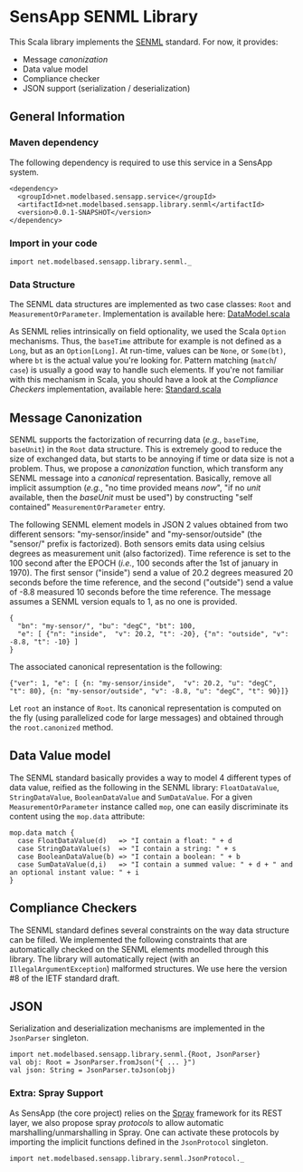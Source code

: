 # SensApp SENML Library

This Scala library implements the [SENML] standard. For now, it provides:

  - Message _canonization_
  - Data value model
  - Compliance checker
  - JSON support (serialization / deserialization)
  

## General Information

### Maven dependency

The following dependency is required to use this service in a SensApp system.

    <dependency>
  	  <groupId>net.modelbased.sensapp.service</groupId>
  	  <artifactId>net.modelbased.sensapp.library.senml</artifactId>
  	  <version>0.0.1-SNAPSHOT</version>
    </dependency>    


### Import in your code

    import net.modelbased.sensapp.library.senml._

### Data Structure

The SENML data structures are implemented as two case classes: `Root` and `MeasurementOrParameter`. Implementation is available here: [DataModel.scala](https://github.com/mosser/SensApp/blob/master/net.modelbased.sensapp.library.senml/src/main/scala/net/modelbased/sensapp/library/senml/DataModel.scala "DataModel.scala")

As SENML relies intrinsically on field optionality, we used the Scala `Option` mechanisms. 
Thus, the `baseTime` attribute for example is not defined as a `Long`, but as an `Option[Long]`. 
At run-time, values can be `None`, or `Some(bt)`, where `bt` is the actual value you're looking for. Pattern matching (`match`/ `case`) is usually a good way to handle such elements.
If you're not familiar with this mechanism in Scala, you should have a look at the _Compliance Checkers_ implementation, available here: [Standard.scala](https://github.com/mosser/SensApp/blob/master/net.modelbased.sensapp.library.senml/src/main/scala/net/modelbased/sensapp/library/senml/Standard.scala)

## Message Canonization

SENML supports the factorization of recurring data (_e.g._, `baseTime`, `baseUnit`) in the `Root` data structure. This is extremely good to reduce the size of exchanged data, but starts to be annoying if time or data size is not a problem. Thus, we propose a _canonization_ function, which transform any SENML message into a _canonical_ representation. Basically, remove all implicit assumption (_e.g._, "no time provided means _now_", "if no _unit_ available, then the _baseUnit_ must be used") by constructing "self contained" `MeasurementOrParameter` entry.

The following SENML element models in JSON 2 values obtained from two different sensors: "my-sensor/inside" and "my-sensor/outside" (the "sensor/" prefix is factorized). Both sensors emits data using celsius degrees as measurement unit (also factorized). Time reference is set to the 100 second after the EPOCH (_i.e._, 100 seconds after the 1st of january in 1970). The first sensor ("inside") send a value of 20.2 degrees measured 20 seconds before the time reference, and the second ("outside") send a value of -8.8 measured 10 seconds before the time reference. The message assumes a SENML version equals to 1, as no one is provided.

    {
      "bn": "my-sensor/", "bu": "degC", "bt": 100,
      "e": [ {"n": "inside",  "v": 20.2, "t": -20}, {"n": "outside", "v": -8.8, "t": -10} ]
    }

The associated canonical representation is the following:

    {"ver": 1, "e": [ {n: "my-sensor/inside",  "v": 20.2, "u": "degC", "t": 80}, {n: "my-sensor/outside", "v": -8.8, "u": "degC", "t": 90}]}

Let `root` an instance of `Root`. Its canonical representation is computed on the fly (using parallelized code for large messages) and obtained through the `root.canonized` method.

## Data Value model

The SENML standard basically provides a way to model 4 different types of data value, reified as the following in the SENML library: `FloatDataValue`, `StringDataValue`, `BooleanDataValue` and `SumDataValue`. For a given `MeasurementOrParameter` instance called `mop`, one can easily discriminate its content using the `mop.data` attribute:

    mop.data match {
      case FloatDataValue(d)   => "I contain a float: " + d
      case StringDataValue(s)  => "I contain a string: " + s
      case BooleanDataValue(b) => "I contain a boolean: " + b
      case SumDataValue(d,i)   => "I contain a summed value: " + d + " and an optional instant value: " + i
    }

## Compliance Checkers

The SENML standard defines several constraints on the way data structure can be filled. We implemented the following constraints that are automatically checked on the SENML elements modelled through this library. The library will automatically reject (with an `IllegalArgumentException`) malformed structures. We use here the version #8 of the IETF standard draft.


## JSON 

Serialization and deserialization mechanisms are implemented in the `JsonParser` singleton. 

    import net.modelbased.sensapp.library.senml.{Root, JsonParser}
    val obj: Root = JsonParser.fromJson("{ ... }")
    val json: String = JsonParser.toJson(obj)
    
### Extra: Spray Support

As SensApp (the core project) relies on the [Spray] framework for its REST layer, we also propose spray _protocols_ to allow automatic marshalling/unmarshalling in Spray. One can activate these protocols by importing the implicit functions defined in the `JsonProtocol` singleton.

    import net.modelbased.sensapp.library.senml.JsonProtocol._


  [SENML]: http://tools.ietf.org/html/draft-jennings-senml-08
  [Spray]: http://spray.cc